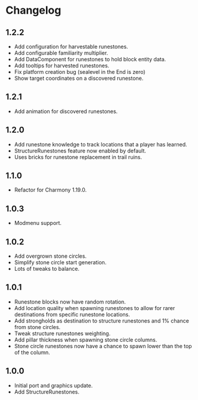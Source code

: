 # Changelog

## 1.2.2

- Add configuration for harvestable runestones.
- Add configurable familiarity multiplier.
- Add DataComponent for runestones to hold block entity data.
- Add tooltips for harvested runestones.
- Fix platform creation bug (sealevel in the End is zero)
- Show target coordinates on a discovered runestone.

## 1.2.1

- Add animation for discovered runestones.

## 1.2.0

- Add runestone knowledge to track locations that a player has learned.
- StructureRunestones feature now enabled by default.
- Uses bricks for runestone replacement in trail ruins.

## 1.1.0

- Refactor for Charmony 1.19.0.

## 1.0.3

- Modmenu support.

## 1.0.2

- Add overgrown stone circles.
- Simplify stone circle start generation.
- Lots of tweaks to balance.

## 1.0.1

- Runestone blocks now have random rotation.
- Add location quality when spawning runestones to allow for rarer destinations from specific runestone locations.
- Add strongholds as destination to structure runestones and 1% chance from stone circles.
- Tweak structure runestones weighting.
- Add pillar thickness when spawning stone circle columns.
- Stone circle runestones now have a chance to spawn lower than the top of the column.

## 1.0.0

- Initial port and graphics update.
- Add StructureRunestones.